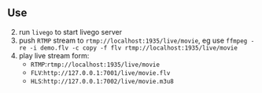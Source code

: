 
## Use
2. run  `livego` to start livego server
3. push `RTMP` stream to `rtmp://localhost:1935/live/movie`, eg use `ffmpeg -re -i demo.flv -c copy -f flv rtmp://localhost:1935/live/movie`
4. play live stream form:
    - `RTMP`:`rtmp://localhost:1935/live/movie`
    - `FLV`:`http://127.0.0.1:7001/live/movie.flv`
    - `HLS`:`http://127.0.0.1:7002/live/movie.m3u8`
